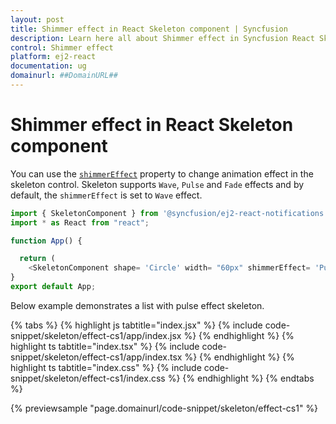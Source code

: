 ```yaml
---
layout: post
title: Shimmer effect in React Skeleton component | Syncfusion
description: Learn here all about Shimmer effect in Syncfusion React Skeleton component of Syncfusion Essential JS 2 and more.
control: Shimmer effect 
platform: ej2-react
documentation: ug
domainurl: ##DomainURL##
---
```


# Shimmer effect in React Skeleton component

You can use the [`shimmerEffect`](https://ej2.syncfusion.com/react/documentation/api/skeleton#shimmereffect) property to change animation effect in the skeleton control. Skeleton supports `Wave`, `Pulse` and `Fade` effects and by default, the `shimmerEffect` is set to `Wave` effect.

```ts
import { SkeletonComponent } from '@syncfusion/ej2-react-notifications';
import * as React from "react";

function App() {

  return (
    <SkeletonComponent shape= 'Circle' width= "60px" shimmerEffect= 'Pulse'></SkeletonComponent>);
}
export default App;
```

Below example demonstrates a list with pulse effect skeleton.

{% tabs %}
{% highlight js tabtitle="index.jsx" %}
{% include code-snippet/skeleton/effect-cs1/app/index.jsx %}
{% endhighlight %}
{% highlight ts tabtitle="index.tsx" %}
{% include code-snippet/skeleton/effect-cs1/app/index.tsx %}
{% endhighlight %}
{% highlight ts tabtitle="index.css" %}
{% include code-snippet/skeleton/effect-cs1/index.css %}
{% endhighlight %}
{% endtabs %}

 {% previewsample "page.domainurl/code-snippet/skeleton/effect-cs1" %}